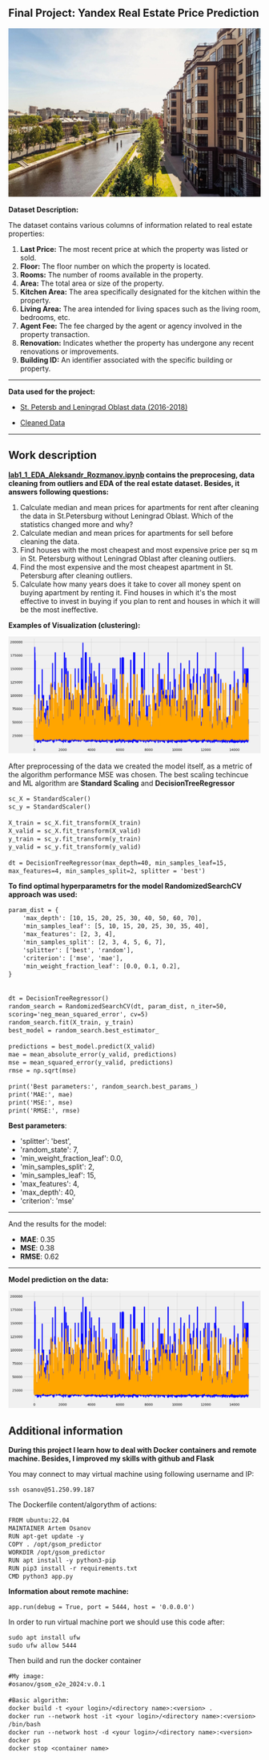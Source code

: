<h2> Final Project: Yandex Real Estate Price Prediction
 </h2>

![alt text](https://github.com/abuser11/e2e_project_2024/blob/master/images/spb_resal_estate.jpg)

**Dataset Description:**

The dataset contains various columns of information related to real estate properties:

1. **Last Price:** The most recent price at which the property was listed or sold.
2. **Floor:** The floor number on which the property is located.
3. **Rooms:** The number of rooms available in the property.
4. **Area:** The total area or size of the property.
5. **Kitchen Area:** The area specifically designated for the kitchen within the property.
6. **Living Area:** The area intended for living spaces such as the living room, bedrooms, etc.
7. **Agent Fee:** The fee charged by the agent or agency involved in the property transaction.
8. **Renovation:** Indicates whether the property has undergone any recent renovations or improvements.
9. **Building ID:** An identifier associated with the specific building or property.

***
**Data used for the project:**

* [St. Petersb and Leningrad Oblast data (2016-2018)](https://github.com/abuser11/e2e_project_2024/blob/master/data/spb.real.estate.archive.sample5000.tsv)

* [Cleaned Data](https://github.com/abuser11/e2e_project_2024/blob/master/data/cleaned_dataset.csv)
***

<h2> Work description </h2>

**[lab1_1_EDA_Aleksandr_Rozmanov.ipynb](https://github.com/abuser11/e2e_project_2024/blob/master/notebooks/lab1_1_EDA_and_Visualzation.ipynb) contains the preprocesing, data cleaning from outliers and EDA of the real estate dataset. Besides, it answers following questions:**

1. Calculate median and mean prices for apartments for rent after cleaning the data in St.Petersburg without Leningrad Oblast. Which of the statistics changed more and why?
2. Calculate median and mean prices for apartments for sell before cleaning the data.
3. Find houses with the most cheapest and most expensive price per sq m in St. Petersburg without Leningrad Oblast after cleaning outliers.
4. Find the most expensive and the most cheapest apartment in St. Petersburg after cleaning outliers.
5. Calculate how many years does it take to cover all money spent on buying apartment by renting it. Find houses in which it's the most effective to invest in buying if you plan to rent and houses in which it will be the most ineffective.

**Examples of Visualization (clustering):**

![alt text](https://github.com/abuser11/e2e_project_2024/blob/master/images/model.png)

After preprocessing of the data we created the model itself, as a metric of the algorithm performance MSE was chosen. The best scaling techincue and ML algorithm are **Standard Scaling** and __DecisionTreeRegressor__ 

```
sc_X = StandardScaler()
sc_y = StandardScaler()

X_train = sc_X.fit_transform(X_train)
X_valid = sc_X.fit_transform(X_valid)
y_train = sc_y.fit_transform(y_train)
y_valid = sc_y.fit_transform(y_valid)

dt = DecisionTreeRegressor(max_depth=40, min_samples_leaf=15, max_features=4, min_samples_split=2, splitter = 'best')
```	

**To find optimal hyperparametrs for the model RandomizedSearchCV approach was used:**

```
param_dist = {
    'max_depth': [10, 15, 20, 25, 30, 40, 50, 60, 70],
    'min_samples_leaf': [5, 10, 15, 20, 25, 30, 35, 40],
    'max_features': [2, 3, 4],
    'min_samples_split': [2, 3, 4, 5, 6, 7],
    'splitter': ['best', 'random'],
    'criterion': ['mse', 'mae'],
    'min_weight_fraction_leaf': [0.0, 0.1, 0.2],
}


dt = DecisionTreeRegressor()
random_search = RandomizedSearchCV(dt, param_dist, n_iter=50, scoring='neg_mean_squared_error', cv=5)
random_search.fit(X_train, y_train)
best_model = random_search.best_estimator_

predictions = best_model.predict(X_valid)
mae = mean_absolute_error(y_valid, predictions)
mse = mean_squared_error(y_valid, predictions)
rmse = np.sqrt(mse)

print('Best parameters:', random_search.best_params_)
print('MAE:', mae)
print('MSE:', mse)
print('RMSE:', rmse)
```	

**Best parameters**: 
- 'splitter': 'best', 
- 'random_state': 7, 
- 'min_weight_fraction_leaf': 0.0, 
- 'min_samples_split': 2, 
- 'min_samples_leaf': 15, 
- 'max_features': 4,
- 'max_depth': 40,
- 'criterion': 'mse'
---
And the results for the model:
- **MAE**: 0.35
- **MSE**: 0.38
- **RMSE**: 0.62
---

**Model prediction on the data:**

![alt text](https://github.com/abuser11/e2e_project_2024/blob/master/images/model.png)

<h2> Additional information </h2>

**During this project I learn how to deal with Docker containers and remote machine. Besides, I improved my skills with github and Flask**

You may connect to may virtual machine using following username and IP:

```	
ssh osanov@51.250.99.187
```	

The Dockerfile content/algorythm of actions:

```	
FROM ubuntu:22.04
MAINTAINER Artem Osanov
RUN apt-get update -y
COPY . /opt/gsom_predictor
WORKDIR /opt/gsom_predictor
RUN apt install -y python3-pip
RUN pip3 install -r requirements.txt
CMD python3 app.py
```	
**Information about remote machine:**
```	
app.run(debug = True, port = 5444, host = '0.0.0.0')
```	
In order to run virtual machine port we should use this code after:
```	
sudo apt install ufw
sudo ufw allow 5444 
```	

Then build and run the docker container

```	
#My image:
#osanov/gsom_e2e_2024:v.0.1

#Basic algorithm:
docker build -t <your login>/<directory name>:<version> .     
docker run --network host -it <your login>/<directory name>:<version> /bin/bash
docker run --network host -d <your login>/<directory name>:<version>   
docker ps 
docker stop <container name> 
```	
